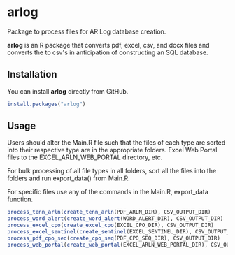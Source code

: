 # arlog
Package to process files for AR Log database creation.

**arlog** is an R package that converts pdf, excel, csv, and docx files and converts the to csv's in anticipation of constructing an SQL database. 

## Installation

You can install **arlog** directly from GitHub.

```r
install.packages("arlog")
```

## Usage
Users should alter the Main.R file such that the files of each type are sorted into their respective type are in the appropriate folders. 
Excel Web Portal files to the EXCEL_ARLN_WEB_PORTAL directory, etc. 

For bulk processing of all file types in all folders, sort all the files into the folders and run export_data() from Main.R. 

For specific files use any of the commands in the Main.R, export_data function. 
  ```r
  process_tenn_arln(create_tenn_arln(PDF_ARLN_DIR), CSV_OUTPUT_DIR)
  process_word_alert(create_word_alert(WORD_ALERT_DIR), CSV_OUTPUT_DIR)
  process_excel_cpo(create_excel_cpo(EXCEL_CPO_DIR), CSV_OUTPUT_DIR)
  process_excel_sentinel(create_sentinel(EXCEL_SENTINEL_DIR), CSV_OUTPUT_DIR)
  process_pdf_cpo_seq(create_cpo_seq(PDF_CPO_SEQ_DIR), CSV_OUTPUT_DIR)
  process_web_portal(create_web_portal(EXCEL_ARLN_WEB_PORTAL_DIR), CSV_OUTPUT_DIR)
```
